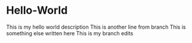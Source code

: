 # Hello-World
This is my hello world description
This is another line from branch
This is something else written here
This is my branch edits
